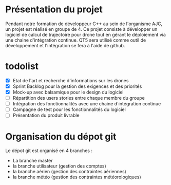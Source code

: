 # Présentation du projet

Pendant notre formation de développeur C++ au sein de l'organisme AJC, un projet est réalisé en groupe de 4. Ce projet consiste à développer un logiciel de calcul de trajectoire pour drone tout en gérant le déploiement via une chaine d'intégration continue.
QT5 sera utilisé comme outil de développement et l'intégration se fera à l'aide de github.

# todolist

- [x] Etat de l'art et recherche d'informations sur les drones
- [x] Sprint Backlog pour la gestion des exigences et des priorités
- [x] Mock-up avec balsamique pour le design du logiciel
- [ ] Répartition des users stories entre chaque membre du groupe
- [ ] Intégration des fonctionnalités avec une chaine d'intégration continue
- [ ] Campagne de test pour les fonctionnalités du logiciel
- [ ] Présentation du produit livrable

# Organisation du dépot git

Le dépot git est organisé en 4 branches :
- La branche master
- la branche utilisateur (gestion des comptes)
- la branche aérien (gestion des contraintes aériennes)
- la branche météo (gestion des contraintes météorologiques)